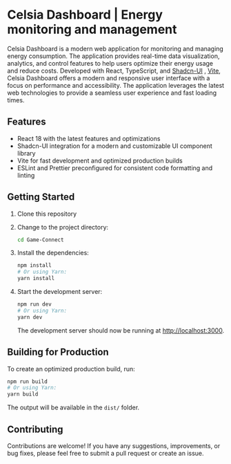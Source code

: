 # Celsia Dashboard | Energy monitoring and management

Celsia Dashboard is a modern web application for monitoring and managing energy consumption. The application provides real-time data visualization, analytics, and control features to help users optimize their energy usage and reduce costs.
Developed with React, TypeScript, and [Shadcn-UI](https://github.com/your-link-to-shadcn-ui-repo) , [Vite](https://vitejs.dev/), Celsia Dashboard offers a modern and responsive user interface with a focus on performance and accessibility. The application leverages the latest web technologies to provide a seamless user experience and fast loading times.

## Features

- React 18 with the latest features and optimizations
- Shadcn-UI integration for a modern and customizable UI component library
- Vite for fast development and optimized production builds
- ESLint and Prettier preconfigured for consistent code formatting and linting

## Getting Started

1. Clone this repository

2. Change to the project directory:

   ```bash
   cd Game-Connect
   ```

3. Install the dependencies:

   ```bash
   npm install
   # Or using Yarn:
   yarn install
   ```

4. Start the development server:

   ```bash
   npm run dev
   # Or using Yarn:
   yarn dev
   ```

   The development server should now be running at [http://localhost:3000](http://localhost:3000).

## Building for Production

To create an optimized production build, run:

```bash
npm run build
# Or using Yarn:
yarn build
```

The output will be available in the `dist/` folder.

## Contributing

Contributions are welcome! If you have any suggestions, improvements, or bug fixes, please feel free to submit a pull request or create an issue.
